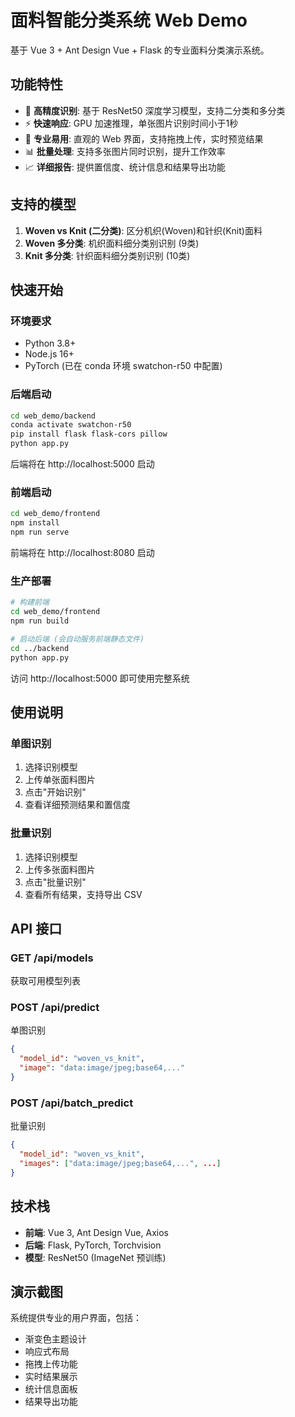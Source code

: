 # 面料智能分类系统 Web Demo

基于 Vue 3 + Ant Design Vue + Flask 的专业面料分类演示系统。

## 功能特性

- 🎯 **高精度识别**: 基于 ResNet50 深度学习模型，支持二分类和多分类
- ⚡ **快速响应**: GPU 加速推理，单张图片识别时间小于1秒
- 🔧 **专业易用**: 直观的 Web 界面，支持拖拽上传，实时预览结果
- 📊 **批量处理**: 支持多张图片同时识别，提升工作效率
- 📈 **详细报告**: 提供置信度、统计信息和结果导出功能

## 支持的模型

1. **Woven vs Knit (二分类)**: 区分机织(Woven)和针织(Knit)面料
2. **Woven 多分类**: 机织面料细分类别识别 (9类)
3. **Knit 多分类**: 针织面料细分类别识别 (10类)

## 快速开始

### 环境要求

- Python 3.8+
- Node.js 16+
- PyTorch (已在 conda 环境 swatchon-r50 中配置)

### 后端启动

```bash
cd web_demo/backend
conda activate swatchon-r50
pip install flask flask-cors pillow
python app.py
```

后端将在 http://localhost:5000 启动

### 前端启动

```bash
cd web_demo/frontend
npm install
npm run serve
```

前端将在 http://localhost:8080 启动

### 生产部署

```bash
# 构建前端
cd web_demo/frontend
npm run build

# 启动后端 (会自动服务前端静态文件)
cd ../backend
python app.py
```

访问 http://localhost:5000 即可使用完整系统

## 使用说明

### 单图识别
1. 选择识别模型
2. 上传单张面料图片
3. 点击"开始识别"
4. 查看详细预测结果和置信度

### 批量识别
1. 选择识别模型
2. 上传多张面料图片
3. 点击"批量识别"
4. 查看所有结果，支持导出 CSV

## API 接口

### GET /api/models
获取可用模型列表

### POST /api/predict
单图识别
```json
{
  "model_id": "woven_vs_knit",
  "image": "data:image/jpeg;base64,..."
}
```

### POST /api/batch_predict
批量识别
```json
{
  "model_id": "woven_vs_knit", 
  "images": ["data:image/jpeg;base64,...", ...]
}
```

## 技术栈

- **前端**: Vue 3, Ant Design Vue, Axios
- **后端**: Flask, PyTorch, Torchvision
- **模型**: ResNet50 (ImageNet 预训练)

## 演示截图

系统提供专业的用户界面，包括：
- 渐变色主题设计
- 响应式布局
- 拖拽上传功能
- 实时结果展示
- 统计信息面板
- 结果导出功能
